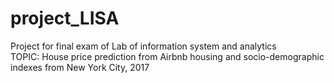 # project_LISA
Project for final exam of Lab of information system and analytics
<br>
TOPIC: House price prediction from Airbnb housing and socio-demographic indexes from New York City, 2017
